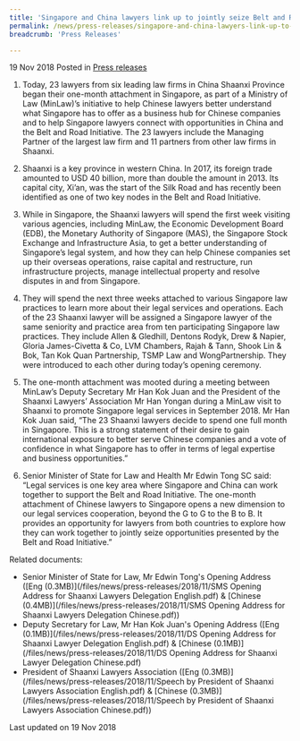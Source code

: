 ```yaml
---
title: 'Singapore and China lawyers link up to jointly seize Belt and Road opportunities'
permalink: /news/press-releases/singapore-and-china-lawyers-link-up-to-jointly-seize-belt-and-road-opportunities
breadcrumb: 'Press Releases'

---
```



19 Nov 2018 Posted in [Press releases](/news/press-releases)

1. Today, 23 lawyers from six leading law firms in China Shaanxi Province began their one-month attachment in Singapore, as part of a Ministry of Law (MinLaw)’s initiative to help Chinese lawyers better understand what Singapore has to offer as a business hub for Chinese companies and to help Singapore lawyers connect with opportunities in China and the Belt and Road Initiative. The 23 lawyers include the Managing Partner of the largest law firm and 11 partners from other law firms in Shaanxi.    

 

2. Shaanxi is a key province in western China. In 2017, its foreign trade amounted to USD 40 billion, more than double the amount in 2013. Its capital city, Xi’an, was the start of the Silk Road and has recently been identified as one of two key nodes in the Belt and Road Initiative.

 

3. While in Singapore, the Shaanxi lawyers will spend the first week visiting various agencies, including MinLaw, the Economic Development Board (EDB), the Monetary Authority of Singapore (MAS), the Singapore Stock Exchange and Infrastructure Asia, to get a better understanding of Singapore’s legal system, and how they can help Chinese companies set up their overseas operations, raise capital and restructure, run infrastructure projects, manage intellectual property and resolve disputes in and from Singapore.

 

4. They will spend the next three weeks attached to various Singapore law practices to learn more about their legal services and operations. Each of the 23 Shaanxi lawyer will be assigned a Singapore lawyer of the same seniority and practice area from ten participating Singapore law practices. They include Allen & Gledhill, Dentons Rodyk, Drew & Napier, Gloria James-Civetta & Co, LVM Chambers, Rajah & Tann, Shook Lin & Bok, Tan Kok Quan Partnership, TSMP Law and WongPartnership. They were introduced to each other during today’s opening ceremony.

 

5. The one-month attachment was mooted during a meeting between MinLaw’s Deputy Secretary Mr Han Kok Juan and the President of the Shaanxi Lawyers’ Association Mr Han Yongan during a MinLaw visit to Shaanxi to promote Singapore legal services in September 2018. Mr Han Kok Juan said, “The 23 Shaanxi lawyers decide to spend one full month in Singapore. This is a strong statement of their desire to gain international exposure to better serve Chinese companies and a vote of confidence in what Singapore has to offer in terms of legal expertise and business opportunities.”

 

6. Senior Minister of State for Law and Health Mr Edwin Tong SC said: “Legal services is one key area where Singapore and China can work together to support the Belt and Road Initiative. The one-month attachment of Chinese lawyers to Singapore opens a new dimension to our legal services cooperation, beyond the G to G to the B to B. It provides an opportunity for lawyers from both countries to explore how they can work together to jointly seize opportunities presented by the Belt and Road Initiative.” 

 

Related documents:
* Senior Minister of State for Law, Mr Edwin Tong's Opening Address ([Eng (0.3MB)](/files/news/press-releases/2018/11/SMS Opening Address for Shaanxi Lawyers Delegation English.pdf) & [Chinese (0.4MB)](/files/news/press-releases/2018/11/SMS Opening Address for Shaanxi Lawyers Delegation Chinese.pdf))
* Deputy Secretary for Law, Mr Han Kok Juan's Opening Address ([Eng (0.1MB)](/files/news/press-releases/2018/11/DS Opening Address for Shaanxi Lawyer Delegation English.pdf) & [Chinese (0.1MB)](/files/news/press-releases/2018/11/DS Opening Address for Shaanxi Lawyer Delegation Chinese.pdf)
* President of Shaanxi Lawyers Association ([Eng (0.3MB)](/files/news/press-releases/2018/11/Speech by President of Shaanxi Lawyers Association English.pdf) & [Chinese (0.3MB)](/files/news/press-releases/2018/11/Speech by President of Shaanxi Lawyers Association Chinese.pdf))


<p class="right-side-updated">Last updated on 19 Nov 2018
</p>
